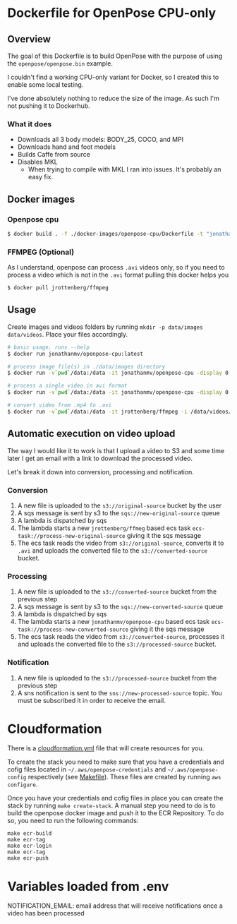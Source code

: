 # Dockerfile for OpenPose CPU-only

## Overview

The goal of this Dockerfile is to build OpenPose with the purpose of using the `openpose/openpose.bin` example.

I couldn't find a working CPU-only variant for Docker, so I created this to enable some local testing.

I've done absolutely nothing to reduce the size of the image. As such I'm not pushing it to Dockerhub.

### What it does

- Downloads all 3 body models: BODY_25, COCO, and MPI
- Downloads hand and foot models
- Builds Caffe from source
- Disables MKL
  - When trying to compile with MKL I ran into issues. It's probably an easy fix.

## Docker images

### Openpose cpu

```sh
$ docker build . -f ./docker-images/openpose-cpu/Dockerfile -t "jonathanmv/openpose-cpu"
```

### FFMPEG (Optional)

As I understand, openpose can process `.avi` videos only, so if you need to process a video which is not in the `.avi` format pulling this docker helps you

```sh
$ docker pull jrottenberg/ffmpeg
```

## Usage

Create images and videos folders by running `mkdir -p data/images data/videos`. Place your files accordingly.

```sh
# basic usage, runs --help
$ docker run jonathanmv/openpose-cpu:latest
```

```sh
# process image file(s) in ./data/images directory
$ docker run -v`pwd`/data:/data -it jonathanmv/openpose-cpu -display 0 -image_dir /data/images -write_images /data/images
```

```sh
# process a single video in avi format
$ docker run -v`pwd`/data:/data -it jonathanmv/openpose-cpu -display 0 -video /data/videos/video.avi -write_video /data/videos/video_rendered.avi
```

```sh
# convert video from .mp4 to .avi
$ docker run -v`pwd`/data:/data -it jrottenberg/ffmpeg -i /data/videos/video.mp4 /data/videos/video.avi
```

## Automatic execution on video upload

The way I would like it to work is that I upload a video to S3 and some time later I get an email with a link to download the processed video.

Let's break it down into conversion, processing and notification.

### Conversion

1. A new file is uploaded to the `s3://original-source` bucket by the user
2. A sqs message is sent by s3 to the `sqs://new-original-source` queue
3. A lambda is dispatched by sqs
4. The lambda starts a new `jrottenberg/ffmeg` based ecs task `ecs-task://process-new-original-source` giving it the sqs message
5. The ecs task reads the video from `s3://original-source`, converts it to `.avi` and uploads the converted file to the `s3://converted-source` bucket.

### Processing

1. A new file is uploaded to the `s3://converted-source` bucket from the previous step
2. A sqs message is sent by s3 to the `sqs://new-converted-source` queue
3. A lambda is dispatched by sqs
4. The lambda starts a new `jonathanmv/openpose-cpu` based ecs task `ecs-task://process-new-converted-source` giving it the sqs message
5. The ecs task reads the video from `s3://converted-source`, processes it and uploads the converted file to the `s3://processed-source` bucket.

### Notification

1. A new file is uploaded to the `s3://processed-source` bucket from the previous step
2. A sns notification is sent to the `sns://new-processed-source` topic. You must be subscribed it in order to receive the email.

# Cloudformation

There is a [cloudformation.yml](./cloudformation.yml) file that will create resources for you.

To create the stack you need to make sure that you have a credentials and cofig files located in `~/.aws/openpose-credentials` and `~/.aws/openpose-config` respectively (see [Makefile](./Makefile)). These files are created by running `aws configure`.

Once you have your credentials and cofig files in place you can create the stack by running `make create-stack`.
A manual step you need to do is to build the openpose docker image and push it to the ECR Repository. To do so, you need to run the following commands:

```
make ecr-build
make ecr-tag
make ecr-login
make ecr-tag
make ecr-push
```

# Variables loaded from .env

NOTIFICATION_EMAIL: email address that will receive notifications once a video has been processed
